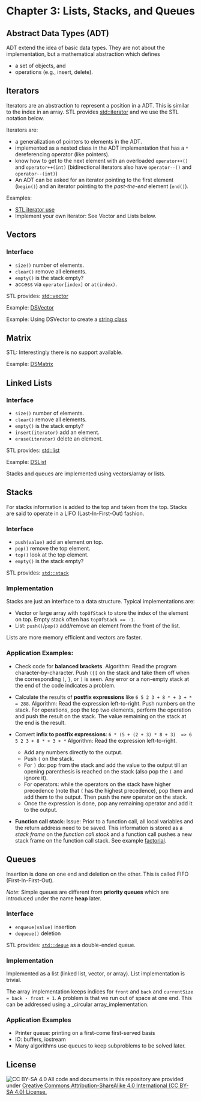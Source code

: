 # Chapter 3: Lists, Stacks, and Queues 

## Abstract Data Types (ADT)

ADT extend the idea of basic data types. They are not about the 
implementation, but a mathematical abstraction which defines

* a set of objects, and
* operations (e.g., insert, delete).

## Iterators

Iterators are an abstraction to represent a position in a ADT. This is similar to the index in 
an array. STL provides [std::iterator](https://cplusplus.com/reference/iterator/iterator/?kw=iterator) and we use the STL notation below.

Iterators are:
* a generalization of pointers to elements in the ADT.
* implemented as a nested class in the ADT implementation that has a `*` dereferencing operator (like pointers).
* know how to get to the next element with an overloaded `operator++()` and `operator++(int)` 
  (bidirectional iterators also have `operator--()` and `operator--(int)`)
* An ADT can be asked for an iterator pointing to the first element (`begin()`) and 
an iterator pointing to the _past-the-end_ element (`end()`).


Examples: 
* [STL iterator use](Iterator)
* Implement your own iterator: See Vector and Lists below.

## Vectors

### Interface
* `size()` number of elements.
* `clear()` remove all elements.
* `empty()` is the stack empty?
* access via `operator[index]` or `at(index)`.

STL provides: [std::vector](https://cplusplus.com/reference/vector/vector/)

Example: [DSVector](DSVector)

Example: Using DSVector to create a [string class](DSString)

## Matrix

STL: Interestingly there is no support available.

Example: [DSMatrix](DSMatrix)

## Linked Lists

### Interface
* `size()` number of elements.
* `clear()` remove all elements.
* `empty()` is the stack empty?
* `insert(iterator)` add an element.
* `erase(iterator)` delete an element.

STL provides: [std::list](https://cplusplus.com/reference/list/list/)

Example: [DSList](DSList) 


Stacks and queues are implemented using vectors/array or lists. 

## Stacks

For stacks information is added to the top and taken from the top. Stacks are said to operate in a LIFO (Last-In-First-Out) fashion.

### Interface
* `push(value)` add an element on top.
* `pop()`  remove the top element.
* `top()` look at the top element.
* `empty()` is the stack empty?

STL provides: [`std::stack`](https://cplusplus.com/reference/stack/stack/)

### Implementation

Stacks are just an interface to a data structure. Typical implementations are:
* Vector or large array with `topOfStack` to store the index of the element on top. Empty stack often has `topOfStack == -1`.
* List: `push()`/`pop()` add/remove an element from the front of the list.

Lists are more memory efficient and vectors are faster.

### Application Examples: 
* Check code for **balanced brackets**.
  Algorithm: Read the program character-by-character. Push `({[` on the stack and take them off when the corresponding `)`, `}`, or `)` is seen. Any error or a non-empty stack at the end of the code indicates a problem.

* Calculate the results of **postfix expressions** like `6 5 2 3 + 8 * + 3 + * = 288`. 
  Algorithm: Read the expression left-to-right. Push numbers on the stack. For operations, pop the top two elements, perform the operation and push the result on the stack. The value remaining on the stack at the end is the result.

* Convert **infix to postfix expressions**: `6 * (5 + (2 + 3) * 8 + 3)  => 6 5 2 3 + 8 * + 3 + *`
  Algorithm: Read the expression left-to-right. 
  - Add any numbers directly to the output.
  - Push `(` on the stack.
  - For `)` do: pop from the stack and add the value to the output till an opening 
    parenthesis is reached on the stack (also pop the `(` and ignore it).
  - For operators: while the operators on the stack have higher precedence (note that `(` has the highest precedence), 
    pop them and add them to the output. 
    Then push the new operator on the stack.
  - Once the expression is done, pop any remaining operator and add it to the output.

* **Function call stack:** Issue: Prior to a function call, all local variables and the return address need to be saved.
  This information is stored as a _stack frame_ on the _function call stack_ 
  and a function call pushes a new stack frame on the function call stack.
  See example [factorial](../Chapter1_Overview/factorial).


## Queues

Insertion is done on one end and deletion on the other. This is called FIFO (First-In-First-Out).

_Note_: Simple queues are different from **priority queues** which are introduced under the name **heap** later.

### Interface
* `enqueue(value)` insertion
* `dequeue()` deletion

STL provides: [`std::deque`](https://cplusplus.com/reference/deque/deque/) as a double-ended queue.

### Implementation

Implemented as a list (linked list, vector, or array). List implementation is trivial.

The array implementation keeps indices for `front` and `back` and `currentSize = back - front + 1`. A problem is that we run out of space at one end. This can be addressed using a _circular array_implementation.

### Application Examples

* Printer queue: printing on a first-come first-served basis
* IO: buffers, iostream 
* Many algorithms use queues to keep subproblems to be solved later.

## License

<img src="https://licensebuttons.net/l/by-sa/3.0/88x31.png" alt="CC BY-SA 4.0" align="left">

All code and documents in this repository are provided under [Creative Commons Attribution-ShareAlike 4.0 International (CC BY-SA 4.0) License.](https://creativecommons.org/licenses/by-sa/4.0/)